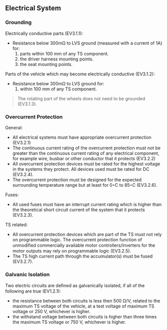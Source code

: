 

## Electrical System
### Grounding
Electrically conductive parts (EV3.1.1):
- Resistance below 300mΩ to LVS ground (measured with a current of 1A) for:
    1. parts within 100 mm of any TS component.
    2. the driver harness mounting points.
    3. the seat mounting points.

Parts of the vehicle which may become electrically conductive (EV3.1.2):
- Resistance below 300mΩ to LVS ground for:
    1. within 100 mm of any TS component.
>  The rotating part of the wheels does not need to be grounded (EV3.1.3).

### Overcurrent Protection
General:
- All electrical systems must have appropriate overcurrent protection (EV3.2.1)
- The continuous current rating of the overcurrent protection must not be greater than the
continuous current rating of any electrical component, for example wire, busbar or other
conductor that it protects (EV3.2.2)
- All overcurrent protection devices must be rated for the highest voltage in the systems they
protect. All devices used must be rated for DC (EV3.2.4).
- The overcurrent protection must be designed for the expected surrounding temperature range
but at least for 0◦C to 85◦C (EV3.2.6).

Fuses:
- All used fuses must have an interrupt current rating which is higher than the theoretical short
circuit current of the system that it protects (EV3.2.3).

TS related:
- All overcurrent protection devices which are part of the TS must not rely on programmable
logic. The overcurrent protection function of unmodiﬁed commercially available motor
controllers/inverters for the motor outputs may rely on programmable logic (EV3.2.5).
- The TS high current path through the accumulator(s) must be fused (EV3.2.7).

### Galvanic Isolation
Two electric circuits are deﬁned as galvanically isolated, if all of the
following are true (EV1.2.1):
- the resistance between both circuits is less then 500 Ω/V, related to the maximum TS voltage
of the vehicle, at a test voltage of maximum TS voltage or 250 V, whichever is higher.
- the withstand voltage between both circuits is higher than three times the maximum
TS voltage or 750 V, whichever is higher.


